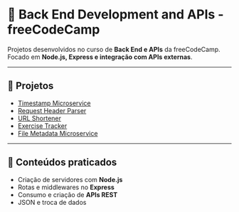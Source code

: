 # 💾 Back End Development and APIs - freeCodeCamp

Projetos desenvolvidos no curso de **Back End e APIs** da freeCodeCamp.  
Focado em **Node.js, Express e integração com APIs externas**.

---

## 📂 Projetos

- [Timestamp Microservice](./Project1)  
- [Request Header Parser](./Project2)  
- [URL Shortener](./Project3)  
- [Exercise Tracker](./Project4)  
- [File Metadata Microservice](./Project5)  

---

## 🚀 Conteúdos praticados
- Criação de servidores com **Node.js**
- Rotas e middlewares no **Express**
- Consumo e criação de **APIs REST**
- JSON e troca de dados
